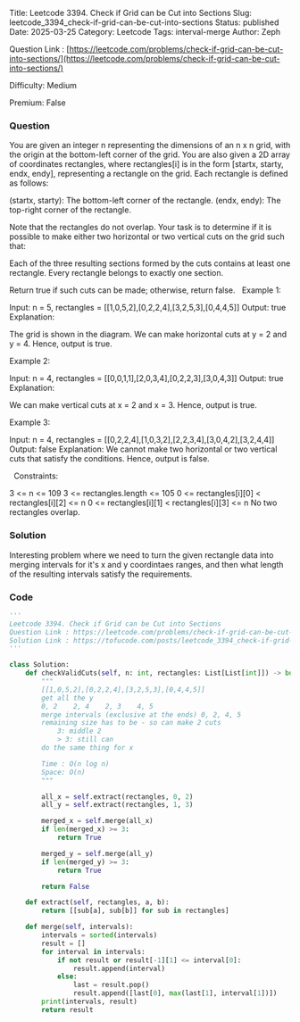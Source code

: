 Title: Leetcode 3394. Check if Grid can be Cut into Sections
Slug: leetcode_3394_check-if-grid-can-be-cut-into-sections
Status: published
Date: 2025-03-25
Category: Leetcode
Tags: interval-merge
Author: Zeph

Question Link : [https://leetcode.com/problems/check-if-grid-can-be-cut-into-sections/](https://leetcode.com/problems/check-if-grid-can-be-cut-into-sections/)

Difficulty: Medium

Premium: False

### Question
You are given an integer n representing the dimensions of an n x n grid, with the origin at the bottom-left corner of the grid. You are also given a 2D array of coordinates rectangles, where rectangles[i] is in the form [startx, starty, endx, endy], representing a rectangle on the grid. Each rectangle is defined as follows:

(startx, starty): The bottom-left corner of the rectangle.
(endx, endy): The top-right corner of the rectangle.

Note that the rectangles do not overlap. Your task is to determine if it is possible to make either two horizontal or two vertical cuts on the grid such that:

Each of the three resulting sections formed by the cuts contains at least one rectangle.
Every rectangle belongs to exactly one section.

Return true if such cuts can be made; otherwise, return false.
 
Example 1:

Input: n = 5, rectangles = [[1,0,5,2],[0,2,2,4],[3,2,5,3],[0,4,4,5]]
Output: true
Explanation:

The grid is shown in the diagram. We can make horizontal cuts at y = 2 and y = 4. Hence, output is true.

Example 2:

Input: n = 4, rectangles = [[0,0,1,1],[2,0,3,4],[0,2,2,3],[3,0,4,3]]
Output: true
Explanation:

We can make vertical cuts at x = 2 and x = 3. Hence, output is true.

Example 3:

Input: n = 4, rectangles = [[0,2,2,4],[1,0,3,2],[2,2,3,4],[3,0,4,2],[3,2,4,4]]
Output: false
Explanation:
We cannot make two horizontal or two vertical cuts that satisfy the conditions. Hence, output is false.

 
Constraints:

3 <= n <= 109
3 <= rectangles.length <= 105
0 <= rectangles[i][0] < rectangles[i][2] <= n
0 <= rectangles[i][1] < rectangles[i][3] <= n
No two rectangles overlap.

### Solution

Interesting problem where we need to turn the given rectangle data into merging intervals for it's x and y coordintaes ranges, and then what length of the resulting intervals satisfy the requirements. 

### Code
```python
'''
Leetcode 3394. Check if Grid can be Cut into Sections
Question Link : https://leetcode.com/problems/check-if-grid-can-be-cut-into-sections/
Solution Link : https://tofucode.com/posts/leetcode_3394_check-if-grid-can-be-cut-into-sections.html
'''

class Solution:
    def checkValidCuts(self, n: int, rectangles: List[List[int]]) -> bool:
        """
        [[1,0,5,2],[0,2,2,4],[3,2,5,3],[0,4,4,5]]
        get all the y
        0, 2    2, 4    2, 3    4, 5
        merge intervals (exclusive at the ends) 0, 2, 4, 5
        remaining size has to be - so can make 2 cuts
            3: middle 2
            > 3: still can
        do the same thing for x

        Time : O(n log n)
        Space: O(n)
        """

        all_x = self.extract(rectangles, 0, 2)
        all_y = self.extract(rectangles, 1, 3)

        merged_x = self.merge(all_x)
        if len(merged_x) >= 3:
            return True

        merged_y = self.merge(all_y)
        if len(merged_y) >= 3:
            return True

        return False

    def extract(self, rectangles, a, b):
        return [[sub[a], sub[b]] for sub in rectangles]

    def merge(self, intervals):
        intervals = sorted(intervals)
        result = []
        for interval in intervals:
            if not result or result[-1][1] <= interval[0]:
                result.append(interval)
            else:
                last = result.pop()
                result.append([last[0], max(last[1], interval[1])])
        print(intervals, result)
        return result



```

